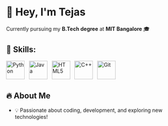 # 👋 Hey, I'm Tejas  

Currently pursuing my **B.Tech degree** at **MIT Bangalore** 🎓  

## 🚀 Skills:  
<p align="left">  
  <img src="https://cdn.jsdelivr.net/gh/devicons/devicon/icons/python/python-original.svg" alt="Python" width="50" height="50"/> &nbsp;  
  <img src="https://cdn.jsdelivr.net/gh/devicons/devicon/icons/java/java-original.svg" alt="Java" width="50" height="50"/> &nbsp;  
  <img src="https://cdn.jsdelivr.net/gh/devicons/devicon/icons/html5/html5-original.svg" alt="HTML5" width="50" height="50"/> &nbsp;  
  <img src="https://cdn.jsdelivr.net/gh/devicons/devicon/icons/cplusplus/cplusplus-original.svg" alt="C++" width="50" height="50"/> &nbsp;  
  <img src="https://cdn.jsdelivr.net/gh/devicons/devicon/icons/git/git-original.svg" alt="Git" width="50" height="50"/>  
</p>  

## 🔥 About Me  
- 💡 Passionate about coding, development, and exploring new technologies!  
